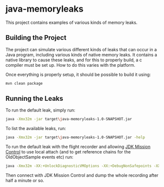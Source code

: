 # java-memoryleaks

This project contains examples of various kinds of memory leaks.

## Building the Project

The project can simulate various different kinds of leaks that can occur in a Java program, including various kinds of
native memory leaks. It contains a native library to cause these leaks, and for this to properly build, a c compiler
must be set up. How to do this varies with the platform.

Once everything is properly setup, it should be possible to build it using:

```bash
mvn clean package
```

## Running the Leaks

To run the default leak, simply run:

```bash
java -Xmx32m -jar target\java-memoryleaks-1.0-SNAPSHOT.jar
```

To list the available leaks, run:

```bash
java -Xmx32m -jar target\java-memoryleaks-1.0-SNAPSHOT.jar -help
```

To run the default leak with the flight recorder and allowing [JDK Mission Control](https://github.com/openjdk/jmc) to
use local attach (and to get reference chains for the OldObjectSample events etc) run:

```bash
java -Xmx32m -XX:+UnlockDiagnosticVMOptions -XX:+DebugNonSafepoints -XX:StartFlightRecording=disk=true,settings=profile,dumponexit=true,name=Leak,jdk.OldObjectSample#cutoff=30s,filename=recording.jfr -Djdk.attach.allowAttachSelf=true -jar target\java-memoryleaks-1.0-SNAPSHOT.jar
```

Then connect with JDK Mission Control and dump the whole recording after half a minute or so.
